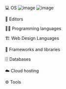 💻 OS
 ![image](https://user-images.githubusercontent.com/101678546/158493162-bf343106-84f4-4ca9-ac43-962b5570577d.png) ![image](https://user-images.githubusercontent.com/101678546/158493181-f03ae6b4-be48-438d-a83f-3b367c01b4fd.png)



📝 Editors
  

👨‍💻 Programming languages
   

 

🏗️ Web Design Languages
   

🧰 Frameworks and libraries
   

  

🗄️ Databases
   

☁️ Cloud hosting
 

⚙️ Tools
        
